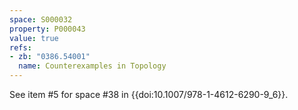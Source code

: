```yaml
---
space: S000032
property: P000043
value: true
refs:
- zb: "0386.54001"
  name: Counterexamples in Topology
---
```


See item #5 for space #38 in {{doi:10.1007/978-1-4612-6290-9_6}}.
